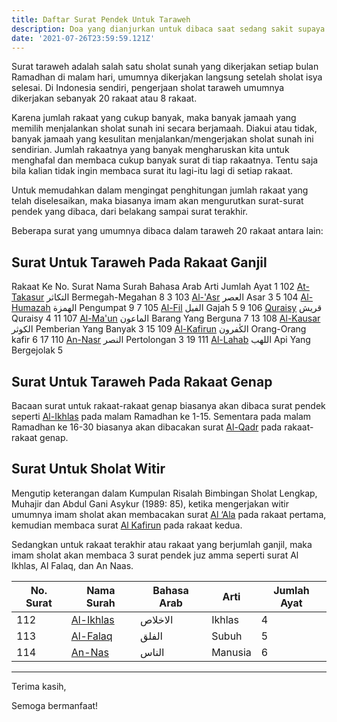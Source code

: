 ```yaml
---
title: Daftar Surat Pendek Untuk Taraweh
description: Doa yang dianjurkan untuk dibaca saat sedang sakit supaya cepat sembuh
date: '2021-07-26T23:59:59.121Z'
---
```


Surat taraweh adalah salah satu sholat sunah yang dikerjakan setiap bulan Ramadhan di malam hari, umumnya dikerjakan langsung setelah sholat isya selesai.
Di Indonesia sendiri, pengerjaan sholat taraweh umumnya dikerjakan sebanyak 20 rakaat atau 8 rakaat.

Karena jumlah rakaat yang cukup banyak, maka banyak jamaah yang memilih menjalankan sholat sunah ini secara berjamaah.
Diakui atau tidak, banyak jamaah yang kesulitan menjalankan/mengerjakan sholat sunah ini sendirian. Jumlah rakaatnya yang banyak mengharuskan kita untuk menghafal dan membaca cukup banyak surat di tiap rakaatnya.
Tentu saja bila kalian tidak ingin membaca surat itu lagi-itu lagi di setiap rakaat.

Untuk memudahkan dalam mengingat penghitungan jumlah rakaat yang telah diselesaikan, maka biasanya imam akan mengurutkan surat-surat pendek yang dibaca, dari belakang sampai surat terakhir.

Beberapa surat yang umumnya dibaca dalam taraweh 20 rakaat antara lain:

## Surat Untuk Taraweh Pada Rakaat Ganjil

<div class="table-wrapper" markdown="block">
  <thead>
    <tr>
      <th>Rakaat Ke</th>
      <th>No. Surat</th>
      <th>Nama Surah</th>
      <th>Bahasa Arab</th>
      <th>Arti</th>
      <th>Jumlah Ayat</th>
    </tr>
  </thead>
  <tbody>
    <tr>
      <td>1</td>
      <td>102</td>
      <td>
        <a href="https://www.baca-quran.id/102/" rel="nofollow">At-Takasur</a>
      </td>
      <td>التكاثر</td>
      <td>Bermegah-Megahan</td>
      <td>8</td>
    </tr>
    <tr>
      <td>3</td>
      <td>103</td>
      <td>
        <a href="https://www.baca-quran.id/103/" rel="nofollow">Al-'Asr</a>
      </td>
      <td>العصر</td>
      <td>Asar</td>
      <td>3</td>
    </tr>
    <tr>
      <td>5</td>
      <td>104</td>
      <td>
        <a href="https://www.baca-quran.id/104/" rel="nofollow">Al-Humazah</a>
      </td>
      <td>الهمزة</td>
      <td>Pengumpat</td>
      <td>9</td>
    </tr>
    <tr>
      <td>7</td>
      <td>105</td>
      <td>
        <a href="https://www.baca-quran.id/105/" rel="nofollow">Al-Fil</a>
      </td>
      <td>الفيل</td>
      <td>Gajah</td>
      <td>5</td>
    </tr>
    <tr>
      <td>9</td>
      <td>106</td>
      <td>
        <a href="https://www.baca-quran.id/106/" rel="nofollow">Quraisy</a>
      </td>
      <td>قريش</td>
      <td>Quraisy</td>
      <td>4</td>
    </tr>
    <tr>
      <td>11</td>
      <td>107</td>
      <td>
        <a href="https://www.baca-quran.id/107/" rel="nofollow">Al-Ma'un</a>
      </td>
      <td>الماعون</td>
      <td>Barang Yang Berguna</td>
      <td>7</td>
    </tr>
    <tr>
      <td>13</td>
      <td>108</td>
      <td>
        <a href="https://www.baca-quran.id/108/" rel="nofollow">Al-Kausar</a>
      </td>
      <td>الكوثر</td>
      <td>Pemberian Yang Banyak</td>
      <td>3</td>
    </tr>
    <tr>
      <td>15</td>
      <td>109</td>
      <td>
        <a href="https://www.baca-quran.id/109/" rel="nofollow">Al-Kafirun</a>
      </td>
      <td>الكٰفرون</td>
      <td>Orang-Orang kafir</td>
      <td>6</td>
    </tr>
    <tr>
      <td>17</td>
      <td>110</td>
      <td>
        <a href="https://www.baca-quran.id/110/" rel="nofollow">An-Nasr</a>
      </td>
      <td>النصر</td>
      <td>Pertolongan</td>
      <td>3</td>
    </tr>
    <tr>
      <td>19</td>
      <td>111</td>
      <td>
        <a href="https://www.baca-quran.id/111/" rel="nofollow">Al-Lahab</a>
      </td>
      <td>اللهب</td>
      <td>Api Yang Bergejolak</td>
      <td>5</td>
    </tr>
  </tbody>
</div>

## Surat Untuk Taraweh Pada Rakaat Genap

Bacaan surat untuk rakaat-rakaat genap biasanya akan dibaca surat pendek seperti [Al-Ikhlas](https://www.baca-quran.id/112/) pada malam Ramadhan ke 1-15.
Sementara pada malam Ramadhan ke 16-30 biasanya akan dibacakan surat [Al-Qadr](https://www.baca-quran.id/97/) pada rakaat-rakaat genap.
 
## Surat Untuk Sholat Witir

Mengutip keterangan dalam Kumpulan Risalah Bimbingan Sholat Lengkap, Muhajir dan Abdul Gani Asykur (1989: 85), 
ketika mengerjakan witir umumnya imam sholat akan membacakan surat [Al ‘Ala](https://www.baca-quran.id/87/) pada rakaat pertama, kemudian membaca surat [Al Kafirun](https://www.baca-quran.id/109/) pada rakaat kedua. 

Sedangkan untuk rakaat terakhir atau rakaat yang berjumlah ganjil, maka imam sholat akan membaca 3 surat pendek juz amma seperti surat Al Ikhlas, Al Falaq, dan An Naas.

<div class="table-wrapper" markdown="block">
  <table>
    <thead>
      <tr>
        <th>No. Surat</th>
        <th>Nama Surah</th>
        <th>Bahasa Arab</th>
        <th>Arti</th>
        <th>Jumlah Ayat</th>
      </tr>
    </thead>
    <tbody>
      <tr>
        <td>112</td>
        <td>
          <a href="https://www.baca-quran.id/112/" rel="nofollow">Al-Ikhlas</a>
        </td>
        <td>الاخلاص</td>
        <td>Ikhlas</td>
        <td>4</td>
      </tr>
      <tr>
        <td>113</td>
        <td>
          <a href="https://www.baca-quran.id/113/" rel="nofollow">Al-Falaq</a>
        </td>
        <td>الفلق</td>
        <td>Subuh</td>
        <td>5</td>
      </tr>
      <tr>
        <td>114</td>
        <td>
          <a href="https://www.baca-quran.id/114/" rel="nofollow">An-Nas</a>
        </td>
        <td>الناس</td>
        <td>Manusia</td>
        <td>6</td>
      </tr>
    </tbody>
  </table>
</div>

---

Terima kasih,

Semoga bermanfaat!
